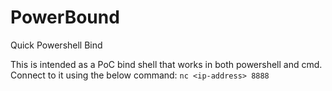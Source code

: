 # PowerBound
Quick Powershell Bind

This is intended as a PoC bind shell that works in both powershell and cmd. Connect to it using the below command:
`nc <ip-address> 8888`
